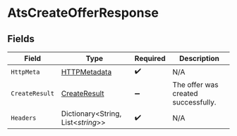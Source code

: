 # AtsCreateOfferResponse


## Fields

| Field                                                   | Type                                                    | Required                                                | Description                                             |
| ------------------------------------------------------- | ------------------------------------------------------- | ------------------------------------------------------- | ------------------------------------------------------- |
| `HttpMeta`                                              | [HTTPMetadata](../../Models/Components/HTTPMetadata.md) | :heavy_check_mark:                                      | N/A                                                     |
| `CreateResult`                                          | [CreateResult](../../Models/Components/CreateResult.md) | :heavy_minus_sign:                                      | The offer was created successfully.                     |
| `Headers`                                               | Dictionary<String, List<*string*>>                      | :heavy_check_mark:                                      | N/A                                                     |